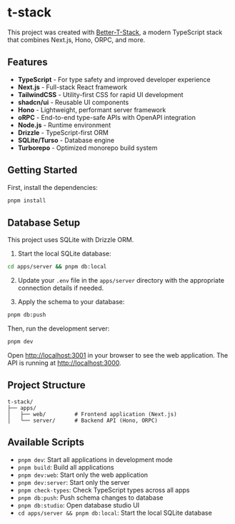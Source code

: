 # t-stack

This project was created with [Better-T-Stack](https://github.com/AmanVarshney01/create-better-t-stack), a modern TypeScript stack that combines Next.js, Hono, ORPC, and more.

## Features

- **TypeScript** - For type safety and improved developer experience
- **Next.js** - Full-stack React framework
- **TailwindCSS** - Utility-first CSS for rapid UI development
- **shadcn/ui** - Reusable UI components
- **Hono** - Lightweight, performant server framework
- **oRPC** - End-to-end type-safe APIs with OpenAPI integration
- **Node.js** - Runtime environment
- **Drizzle** - TypeScript-first ORM
- **SQLite/Turso** - Database engine
- **Turborepo** - Optimized monorepo build system

## Getting Started

First, install the dependencies:

```bash
pnpm install
```
## Database Setup

This project uses SQLite with Drizzle ORM.

1. Start the local SQLite database:
```bash
cd apps/server && pnpm db:local
```


2. Update your `.env` file in the `apps/server` directory with the appropriate connection details if needed.

3. Apply the schema to your database:
```bash
pnpm db:push
```


Then, run the development server:

```bash
pnpm dev
```

Open [http://localhost:3001](http://localhost:3001) in your browser to see the web application.
The API is running at [http://localhost:3000](http://localhost:3000).



## Project Structure

```
t-stack/
├── apps/
│   ├── web/         # Frontend application (Next.js)
│   └── server/      # Backend API (Hono, ORPC)
```

## Available Scripts

- `pnpm dev`: Start all applications in development mode
- `pnpm build`: Build all applications
- `pnpm dev:web`: Start only the web application
- `pnpm dev:server`: Start only the server
- `pnpm check-types`: Check TypeScript types across all apps
- `pnpm db:push`: Push schema changes to database
- `pnpm db:studio`: Open database studio UI
- `cd apps/server && pnpm db:local`: Start the local SQLite database
